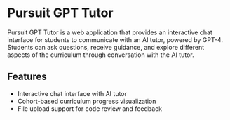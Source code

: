 # Pursuit GPT Tutor

Pursuit GPT Tutor is a web application that provides an interactive chat interface for students to communicate with an AI tutor, powered by GPT-4. Students can ask questions, receive guidance, and explore different aspects of the curriculum through conversation with the AI tutor.

## Features

- Interactive chat interface with AI tutor
- Cohort-based curriculum progress visualization
- File upload support for code review and feedback

